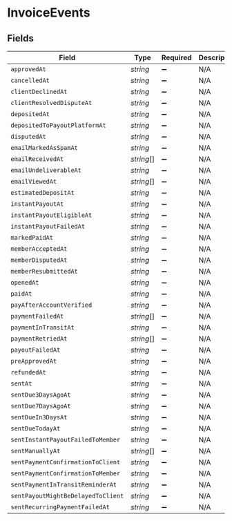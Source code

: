 # InvoiceEvents


## Fields

| Field                              | Type                               | Required                           | Description                        |
| ---------------------------------- | ---------------------------------- | ---------------------------------- | ---------------------------------- |
| `approvedAt`                       | *string*                           | :heavy_minus_sign:                 | N/A                                |
| `cancelledAt`                      | *string*                           | :heavy_minus_sign:                 | N/A                                |
| `clientDeclinedAt`                 | *string*                           | :heavy_minus_sign:                 | N/A                                |
| `clientResolvedDisputeAt`          | *string*                           | :heavy_minus_sign:                 | N/A                                |
| `depositedAt`                      | *string*                           | :heavy_minus_sign:                 | N/A                                |
| `depositedToPayoutPlatformAt`      | *string*                           | :heavy_minus_sign:                 | N/A                                |
| `disputedAt`                       | *string*                           | :heavy_minus_sign:                 | N/A                                |
| `emailMarkedAsSpamAt`              | *string*                           | :heavy_minus_sign:                 | N/A                                |
| `emailReceivedAt`                  | *string*[]                         | :heavy_minus_sign:                 | N/A                                |
| `emailUndeliverableAt`             | *string*                           | :heavy_minus_sign:                 | N/A                                |
| `emailViewedAt`                    | *string*[]                         | :heavy_minus_sign:                 | N/A                                |
| `estimatedDepositAt`               | *string*                           | :heavy_minus_sign:                 | N/A                                |
| `instantPayoutAt`                  | *string*                           | :heavy_minus_sign:                 | N/A                                |
| `instantPayoutEligibleAt`          | *string*                           | :heavy_minus_sign:                 | N/A                                |
| `instantPayoutFailedAt`            | *string*                           | :heavy_minus_sign:                 | N/A                                |
| `markedPaidAt`                     | *string*                           | :heavy_minus_sign:                 | N/A                                |
| `memberAcceptedAt`                 | *string*                           | :heavy_minus_sign:                 | N/A                                |
| `memberDisputedAt`                 | *string*                           | :heavy_minus_sign:                 | N/A                                |
| `memberResubmittedAt`              | *string*                           | :heavy_minus_sign:                 | N/A                                |
| `openedAt`                         | *string*                           | :heavy_minus_sign:                 | N/A                                |
| `paidAt`                           | *string*                           | :heavy_minus_sign:                 | N/A                                |
| `payAfterAccountVerified`          | *string*                           | :heavy_minus_sign:                 | N/A                                |
| `paymentFailedAt`                  | *string*[]                         | :heavy_minus_sign:                 | N/A                                |
| `paymentInTransitAt`               | *string*                           | :heavy_minus_sign:                 | N/A                                |
| `paymentRetriedAt`                 | *string*[]                         | :heavy_minus_sign:                 | N/A                                |
| `payoutFailedAt`                   | *string*                           | :heavy_minus_sign:                 | N/A                                |
| `preApprovedAt`                    | *string*                           | :heavy_minus_sign:                 | N/A                                |
| `refundedAt`                       | *string*                           | :heavy_minus_sign:                 | N/A                                |
| `sentAt`                           | *string*                           | :heavy_minus_sign:                 | N/A                                |
| `sentDue3DaysAgoAt`                | *string*                           | :heavy_minus_sign:                 | N/A                                |
| `sentDue7DaysAgoAt`                | *string*                           | :heavy_minus_sign:                 | N/A                                |
| `sentDueIn3DaysAt`                 | *string*                           | :heavy_minus_sign:                 | N/A                                |
| `sentDueTodayAt`                   | *string*                           | :heavy_minus_sign:                 | N/A                                |
| `sentInstantPayoutFailedToMember`  | *string*                           | :heavy_minus_sign:                 | N/A                                |
| `sentManuallyAt`                   | *string*[]                         | :heavy_minus_sign:                 | N/A                                |
| `sentPaymentConfirmationToClient`  | *string*                           | :heavy_minus_sign:                 | N/A                                |
| `sentPaymentConfirmationToMember`  | *string*                           | :heavy_minus_sign:                 | N/A                                |
| `sentPaymentInTransitReminderAt`   | *string*                           | :heavy_minus_sign:                 | N/A                                |
| `sentPayoutMightBeDelayedToClient` | *string*                           | :heavy_minus_sign:                 | N/A                                |
| `sentRecurringPaymentFailedAt`     | *string*                           | :heavy_minus_sign:                 | N/A                                |
